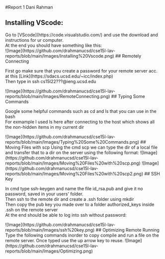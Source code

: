 #Report 1
Dani Rahman
## Installing VScode:
<p>
Go to [VScode](https://code.visualstudio.com/) and use the download and instructions for ur computer.<br>
At the end you should have something like this:<br>
![Image](https://github.com/drahmanucsd/cse15l-lav-reports/blob/main/Images/Installing%20Vscode.png)
## Remotely Connecting
<p>
First go make sure that you create a password for your remote server acc. at this [Link](https://sdacs.ucsd.edu/~icc/index.php)<br>
Then type in ssh cs15l22???@ieng.ucsd.edu</p>
![Image](https://github.com/drahmanucsd/cse15l-lav-reports/blob/main/Images/RemoteConnecting.png)
## Typing Some Commands
<p>
Google some helpful commands such as cd and ls that you can use in the bash<br>
For exmample I used ls here after connecting to the host which shows all the non-hidden items in my current dir</p>
![Image](https://github.com/drahmanucsd/cse15l-lav-reports/blob/main/Images/Typing%20Some%20Commands.png)
## Moving Files with scp
Using the cmd scp we can type the dir of a local file and transfer that to a dir on the server using the following format:
![Image](https://github.com/drahmanucsd/cse15l-lav-reports/blob/main/Images/Moving%20Files%20with%20scp.png)
![Image](https://github.com/drahmanucsd/cse15l-lav-reports/blob/main/Images/Moving%20Files%20with%20scp2.png)
## SSH Key
<p>
In cmd type ssh-keygen and name the file id_rsa.pub and give it no password, saved in your users' folder.<br>
Then ssh to the remote dir and create a .ssh folder using mkdir<br>
Then copy the pub key you made over to a folder authorized_keys inside .ssh on the remote server<br>
At the end should be able to log into ssh without password:</p>
![Image](https://github.com/drahmanucsd/cse15l-lav-reports/blob/main/Images/ssh%20key.png)
## Optimizing Remote Running
Type the following commands inorder to copy compile and run a file on the remote server. Once typed use the up arrow key to reuse.
![Image](https://github.com/drahmanucsd/cse15l-lav-reports/blob/main/Images/Optimizing.png)

